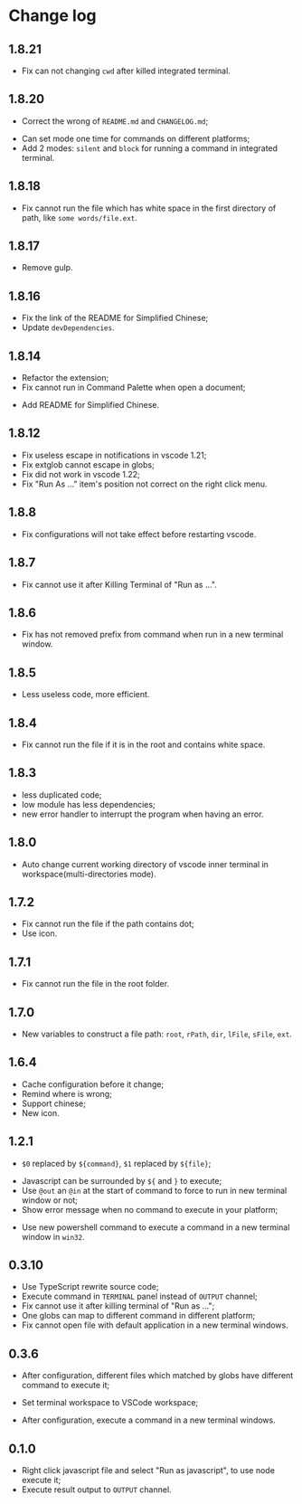 # Change log

## 1.8.21
* Fix can not changing `cwd` after killed integrated terminal.

## 1.8.20
* Correct the wrong of `README.md` and `CHANGELOG.md`;
+ Can set mode one time for commands on different platforms;
+ Add 2 modes: `silent` and `block` for running a command in integrated terminal.

## 1.8.18
* Fix cannot run the file which has white space in the first directory of path, like `some words/file.ext`.

## 1.8.17
- Remove gulp.

## 1.8.16
* Fix the link of the README for Simplified Chinese;
* Update `devDependencies`.

## 1.8.14
* Refactor the extension;
* Fix cannot run in Command Palette when open a document;
+ Add README for Simplified Chinese.

## 1.8.12
* Fix useless escape in notifications in vscode 1.21;
* Fix extglob cannot escape in globs;
* Fix did not work in vscode 1.22;
* Fix "Run As ..." item's position not correct on the right click menu.

## 1.8.8
* Fix configurations will not take effect before restarting vscode.

## 1.8.7
* Fix cannot use it after Killing Terminal of "Run as ...".

## 1.8.6
* Fix has not removed prefix from command when run in a new terminal window.

## 1.8.5
* Less useless code, more efficient.

## 1.8.4
* Fix cannot run the file if it is in the root and contains white space.

## 1.8.3
* less duplicated code;
* low module has less dependencies;
* new error handler to interrupt the program when having an error.

## 1.8.0
+ Auto change current working directory of vscode inner terminal in workspace(multi-directories mode).

## 1.7.2
* Fix cannot run the file if the path contains dot;
* Use icon.

## 1.7.1
* Fix cannot run the file in the root folder.

## 1.7.0
+ New variables to construct a file path: `root`, `rPath`, `dir`, `lFile`, `sFile`, `ext`.

## 1.6.4
+ Cache configuration before it change;
+ Remind where is wrong;
+ Support chinese;
+ New icon.

## 1.2.1
* `$0` replaced by `${command}`, `$1` replaced by `${file}`;
+ Javascript can be surrounded by `${` and `}` to execute;
+ Use `@out` an `@in` at the start of command to force to run in new terminal window or not;
+ Show error message when no command to execute in your platform;
* Use new powershell command to execute a command in a new terminal window in `win32`.

## 0.3.10
* Use TypeScript rewrite source code;
* Execute command in `TERMINAL` panel instead of `OUTPUT` channel;
* Fix cannot use it after killing terminal of "Run as ...";
* One globs can map to different command in different platform;
* Fix cannot open file with default application in a new terminal windows.

## 0.3.6
+ After configuration, different files which matched by globs have different command to execute it;
* Set terminal workspace to VSCode workspace;
+ After configuration, execute a command in a new terminal windows.

## 0.1.0
+ Right click javascript file and select "Run as javascript", to use node execute it;
+ Execute result output to `OUTPUT` channel.